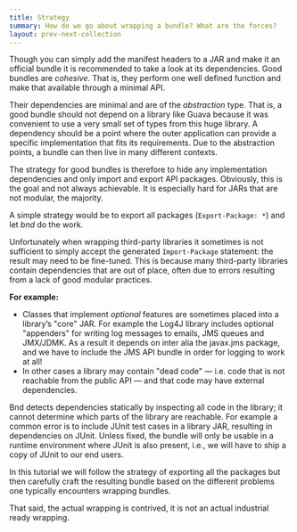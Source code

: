 ```yaml
---
title: Strategy
summary: How do we go about wrapping a bundle? What are the forces?
layout: prev-next-collection
---
```


Though you can simply add the manifest headers to a JAR and make it an official bundle it is recommended to take a look at its dependencies. Good bundles are _cohesive_. That is, they perform one well defined function and make that available through a minimal API. 

Their dependencies are minimal and are of the _abstraction_ type. That is, a good bundle should not depend on a library like Guava because it was convenient to use a very small set of types from this huge library. A dependency should be a point where the outer application can provide a specific implementation that fits its requirements. Due to the abstraction points, a bundle can then live in many different contexts.  

The strategy for good bundles is therefore to hide any implementation dependencies and only import and export API packages. Obviously, this is the goal and not always achievable. It is especially hard for JARs that are not modular, the majority.

A simple strategy would be to export all packages (`Export-Package: *`) and let *bnd* do the work. 

Unfortunately when wrapping third-party libraries it sometimes is not sufficient to simply accept the generated `Import-Package` statement: the result may need to be fine-tuned. This is because many third-party libraries contain dependencies that are out of place, often due to errors resulting from a lack of good modular practices.

**For example:**

-   Classes that implement *optional* features are sometimes placed into a
    library’s "core" JAR. For example the Log4J library includes
    optional "appenders" for writing log messages to emails, JMS queues
    and JMX/JDMK. As a result it depends on inter alia the javax.jms
    package, and we have to include the JMS API bundle in order for
    logging to work at all!
-   In other cases a library may contain "dead code" — i.e. code that is
    not reachable from the public API — and that code may have external
    dependencies.

Bnd detects dependencies statically by inspecting all code in the library; it cannot determine which parts of the library are reachable. For example a common error is to include JUnit test cases in a library JAR, resulting in dependencies on JUnit. Unless fixed, the bundle will only be usable in a runtime environment where JUnit is also present, i.e., we will have to ship a copy of JUnit to our end users.

In this tutorial we will follow the strategy of exporting all the packages but then carefully craft the resulting bundle based on the different problems one typically encounters wrapping bundles.

That said, the actual wrapping is contrived, it is not an actual industrial ready wrapping.

[-conditionalpackage]: http://bnd.bndtools.org/instructions/conditionalpackage.html
[blog]: http://njbartlett.name/2014/05/26/static-linking.html
[133 Service Loader Mediator Specification]: http://blog.osgi.org/2013/02/javautilserviceloader-in-osgi.html
[semanticaly versioned]: http://bnd.bndtools.org/chapters/170-versioning.html 
[135.3 osgi.contract Namespace]: http://blog.osgi.org/2013/08/osgi-contracts-wonkish.html
[BSD style license]: http://dom4j.sourceforge.net/dom4j-1.6.1/license.html
[supernodes of small worlds]: https://en.wikipedia.org/wiki/Small-world_network
[OSGiSemVer]: https://www.osgi.org/wp-content/uploads/SemanticVersioning.pdf
[osgi.enroute.examples.wrapping.dom4j.adapter]: https://github.com/osgi/osgi.enroute.examples/tree/485624f6cb66df91f668d6eb9a5c8e491312c8c4/osgi.enroute.examples.wrapping.dom4j.adapter
